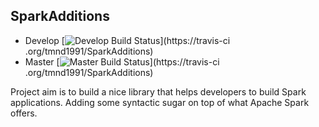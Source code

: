 ## SparkAdditions

 - Develop [![Develop Build Status](https://travis-ci.org/tmnd1991/SparkAdditions.svg?branch=develop)](https://travis-ci
.org/tmnd1991/SparkAdditions)
 - Master [![Master Build Status](https://travis-ci.org/tmnd1991/SparkAdditions.svg?branch=master)](https://travis-ci
.org/tmnd1991/SparkAdditions)

Project aim is to build a nice library that helps developers to build Spark applications. Adding some syntactic sugar
on top of what Apache Spark offers.